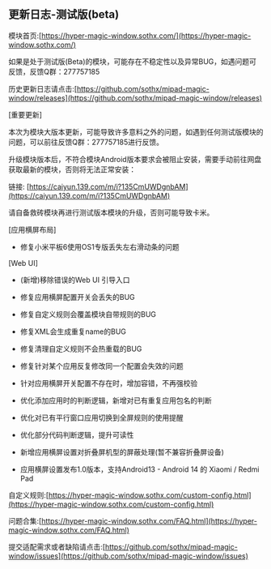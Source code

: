 ## 更新日志-测试版(beta)

模块首页:[https://hyper-magic-window.sothx.com/](https://hyper-magic-window.sothx.com/)

如果是处于测试版(Beta)的模块，可能存在不稳定性以及异常BUG，如遇问题可反馈，反馈Q群：277757185

历史更新日志请点击:[https://github.com/sothx/mipad-magic-window/releases](https://github.com/sothx/mipad-magic-window/releases)

[重要更新]

本次为模块大版本更新，可能导致许多意料之外的问题，如遇到任何测试版模块的问题，可以前往反馈Q群：277757185进行反馈。

升级模块版本后，不符合模块Android版本要求会被阻止安装，需要手动前往网盘获取最新的模块，否则将无法正常安装：

链接: [https://caiyun.139.com/m/i?135CmUWDgnbAM](https://caiyun.139.com/m/i?135CmUWDgnbAM)

请自备救砖模块再进行测试版本模块的升级，否则可能导致卡米。

[应用横屏布局]

- 修复小米平板6使用OS1专版丢失左右滑动条的问题

[Web UI]

- (新增)移除错误的Web UI 引导入口

- 修复应用横屏配置开关会丢失的BUG

- 修复自定义规则会覆盖模块自带规则的BUG

- 修复XML会生成重复name的BUG

- 修复清理自定义规则不会热重载的BUG

- 修复针对某个应用反复修改同一个配置会失效的问题

- 针对应用横屏开关配置不存在时，增加容错，不再强校验

- 优化添加应用时的判断逻辑，新增对已有重复应用包名的判断

- 优化对已有平行窗口应用切换到全屏规则的使用提醒

- 优化部分代码判断逻辑，提升可读性

- 新增应用横屏设置对折叠屏机型的屏蔽处理(暂不兼容折叠屏设备)

- 应用横屏设置发布1.0版本，支持Android13 - Android 14 的 Xiaomi / Redmi Pad



自定义规则:[https://hyper-magic-window.sothx.com/custom-config.html](https://hyper-magic-window.sothx.com/custom-config.html)

问题合集:[https://hyper-magic-window.sothx.com/FAQ.html](https://hyper-magic-window.sothx.com/FAQ.html)

提交适配需求或者缺陷请点击:[https://github.com/sothx/mipad-magic-window/issues](https://github.com/sothx/mipad-magic-window/issues)
